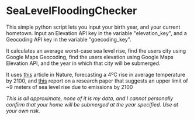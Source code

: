 # SeaLevelFloodingChecker

This simple python script lets you input your birth year, and your current hometown. Input an Elevation API key in the variable "elevation_key", and a Geocoding API key in the variable "goecoding_key".

It calculates an average worst-case sea level rise, find the users city using Google Maps Geocoding, find the users elevation using Google Maps Elevation API, and the year in which that city will be submerged.

It uses [this](https://www.nature.com/nature/journal/v505/n7481/full/nature12829.html) article in Nature, forecasting a 4ºC rise in average temperature by 2100, and [this](https://phys.org/news/2015-10-sea-swallow-miami-orleans.html) report on a research paper that suggests an upper limit of ~9 meters of sea level rise due to emissions by 2100


*This is all approximate, none of it is my data, and I cannot personally confirm that your home will be submerged at the year specified. Use at your own risk.*
